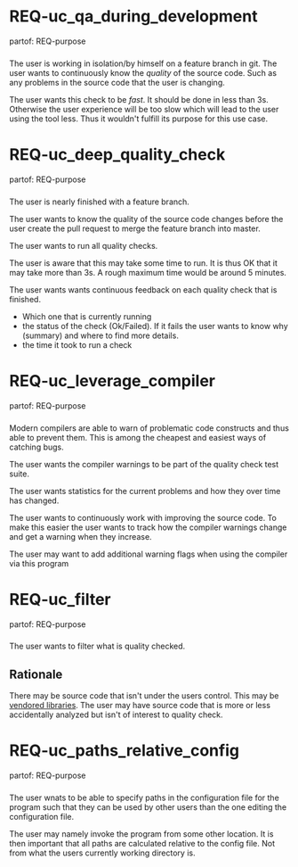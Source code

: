 # REQ-uc_qa_during_development
partof: REQ-purpose
###

The user is working in isolation/by himself on a feature branch in git.
The user wants to continuously know the *quality* of the source code.
Such as any problems in the source code that the user is changing.

The user wants this check to be *fast*. It should be done in less than 3s.
Otherwise the user experience will be too slow which will lead to the user using the tool less.
Thus it wouldn't fulfill its purpose for this use case.

# REQ-uc_deep_quality_check
partof: REQ-purpose
###

The user is nearly finished with a feature branch.

The user wants to know the quality of the source code changes before the user create the pull request to merge the feature branch into master.

The user wants to run all quality checks.

The user is aware that this may take some time to run. It is thus OK that it may take more than 3s.
A rough maximum time would be around 5 minutes.

The user wants wants continuous feedback on each quality check that is finished.
 * Which one that is currently running
 * the status of the check (Ok/Failed). If it fails the user wants to know why (summary) and where to find more details.
 * the time it took to run a check

# REQ-uc_leverage_compiler
partof: REQ-purpose
###

Modern compilers are able to warn of problematic code constructs and thus able to prevent them. This is among the cheapest and easiest ways of catching bugs.

The user wants the compiler warnings to be part of the quality check test suite.

The user wants statistics for the current problems and how they over time has changed.

The user wants to continuously work with improving the source code. To make this easier the user wants to track how the compiler warnings change and get a warning when they increase.

The user may want to add additional warning flags when using the compiler via this program

# REQ-uc_filter
partof: REQ-purpose
###

The user wants to filter what is quality checked.

## Rationale

There may be source code that isn't under the users control. This may be [vendored libraries](definitions.md#D-vendor).
The user may have source code that is more or less accidentally analyzed but isn't of interest to quality check.

# REQ-uc_paths_relative_config
partof: REQ-purpose
###

The user wnats to be able to specify paths in the configuration file for the program such that they can be used by other users than the one editing the configuration file.

The user may namely invoke the program from some other location. It is then important that all paths are calculated relative to the config file. Not from what the users currently working directory is.
